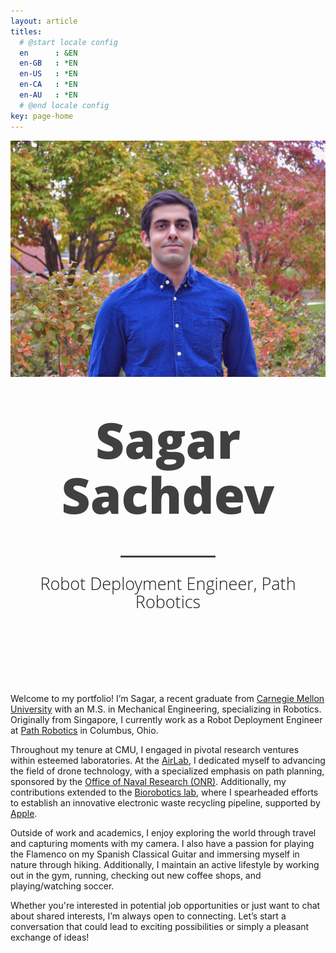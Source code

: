 ```yaml
---
layout: article
titles:
  # @start locale config
  en      : &EN       
  en-GB   : *EN
  en-US   : *EN
  en-CA   : *EN
  en-AU   : *EN
  # @end locale config
key: page-home
---
```


<div class="grid">
  <div class="cell cell--auto"></div>
  <div class="cell cell--4">
    <div class="card">
      <div class="card__image">
        <img class="image" src="/assets/images/pics/sagarsachdev.jpg"/>
      </div>
    </div>
  </div>
  <div class="cell cell--auto"></div>
</div>

<style>
.title1 {
 text-align: center;
 font-size: 400%;
 font-family: 'Open Sans', 'Helvetica Neue', Helvetica, Arial, sans-serif;
 font-weight: 800;
 padding: 0 0;
}
</style>

<style>
.title3 {
 margin-top: 0;
 margin-bottom: 10px;
 line-height: 1.1;
 color: rgb(64,64,64);
 text-align: center;
 font-size: 80px;
 font-family: 'Open Sans', 'Helvetica Neue', Helvetica, Arial, sans-serif;
 font-weight: 800;
 margin: .67em 0;
 box-sizing: border-box;
 display: block;
 margin-block-start: 0.67em;
 margin-block-end: 0.67em;
 margin-inline-start: 0px;
 margin-inline-end: 0px;
}
</style>

<style>
.title2 {
  text-align: center;
  font-size: 27px;
   line-height: 1.1;
   display: block;
   font-family: 'Open Sans', 'Helvetica Neue', Helvetica, Arial, sans-serif;
   font-weight: 300;
   margin-bottom: 100px;
}
</style>

<p class="title3">Sagar Sachdev</p>
<center><hr class="hor123"></center>
<p class="title2">Robot Deployment Engineer, Path Robotics</p>



<style>
.title4 {
  text-align: center;
  font-size: 27px;
   line-height: .1;
   display: block;
   font-family: 'Open Sans', 'Helvetica Neue', Helvetica, Arial, sans-serif;
   font-weight: 300;
   margin-bottom: 100px;
}
</style>

<!-- <p class="title4"> _________________ </p> -->
<!-- <br> -->
<br>

<style>
.hor123 {
  display: block;
    border: none;
    overflow: hidden;
    width: 30%;
    margin-left: auto;
    margin-right: auto;
    height: 3px;
    background-color:#404040;
}
</style>

Welcome to my portfolio! I’m Sagar, a recent graduate from [Carnegie Mellon University](https://www.cmu.edu/) with an M.S. in Mechanical Engineering, specializing in Robotics. Originally from Singapore, I currently work as a Robot Deployment Engineer at [Path Robotics](https://www.path-robotics.com/) in Columbus, Ohio.

Throughout my tenure at CMU, I engaged in pivotal research ventures within esteemed laboratories. At the [AirLab](https://theairlab.org/), I dedicated myself to advancing the field of drone technology, with a specialized emphasis on path planning, sponsored by the [Office of Naval Research (ONR)](https://www.nre.navy.mil/). Additionally, my contributions extended to the [Biorobotics lab](https://biorobotics.ri.cmu.edu/index.php), where I spearheaded efforts to establish an innovative electronic waste recycling pipeline, supported by [Apple](https://www.apple.com/).

Outside of work and academics, I enjoy exploring the world through travel and capturing moments with my camera. I also have a passion for playing the Flamenco on my Spanish Classical Guitar and immersing myself in nature through hiking. Additionally, I maintain an active lifestyle by working out in the gym, running, checking out new coffee shops, and playing/watching soccer.

Whether you're interested in potential job opportunities or just want to chat about shared interests, I’m always open to connecting. Let’s start a conversation that could lead to exciting possibilities or simply a pleasant exchange of ideas!